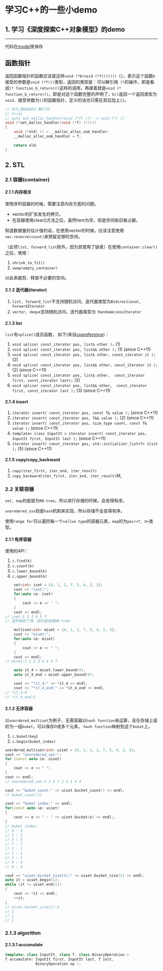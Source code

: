 # 学习C++的一些小demo

## 1. 学习《深度探索C++对象模型》的demo
---
代码在[model](./model)里保存

## 函数指针
返回函数指针的函数应该是这样`void (*b(void (*f)()))() {}`，表示这个函数`b`接受的参数是`void (*f)()`类型，返回的类型是：可以解引用（`*`的操作，即是看成`(* function_b_return)()`这样的调用，再接着就是`void (* function_b_return)()`，即是对这个函数完整的声明了，`b()`返回一个返回类型为`void`、接受参数为`()`的函数指针，定义的话也只需在其后加上`{}`。

```C++
// 《STL源码剖析》第57页
// C++11
// auto set_malloc_handler(void (*f) ()) -> void (*) ()
void (*set_malloc_handler(void (*f) ()))()
{
    void (*old) () = __malloc_alloc_oom_handler;
    __malloc_alloc_oom_handler = f;
    
    return old;
}
```

## 2. STL

### 2.1 容器(container)

#### 2.1.1 内存相关

使用序列容器的时候，需要注意内存方面的问题。

* vector的扩张发生的拷贝。
* 在容器使用clear()方法之后，虽然item为空，但是空间依旧被占据。

知道数据量的估计值的话，在使用vector的时候，应该注意使用`vec.reserve(count)`来预留足够的空间。

（此项`list, forward_list`除外，因为其使用了链表）在使用`container.clear()`之后，使用：
1. `shrink_to_fit() `
2. `swap(empty_container)`  

以此来裁剪、释放不必要的空间。

#### 2.1.2 迭代器(iterator)

1. `list, forward_list`不支持随机访问，迭代器类型为`Bidirectional,  ForwardIterator`
2. `vector, deque`支持随机访问，迭代器类型为` RandomAccessIterator`

#### 2.1.3 list

`list`有`splice()`成员函数， 如下(来自[cppreference](https://en.cppreference.com/w/cpp/container/list/splice))：
1. `void splice( const_iterator pos, list& other );` (1)
2. `void splice( const_iterator pos, list&& other );` (1)	(since C++11)
3. `void splice( const_iterator pos, list& other, const_iterator it );` (2)	
4. `void splice( const_iterator pos, list&& other, const_iterator it );` (2)	(since C++11)
5. `void splice( const_iterator pos, list& other, 
             const_iterator first, const_iterator last);` (3)	
6. `void splice( const_iterator pos, list&& other, 
             const_iterator first, const_iterator last );` (3)	(since C++11)

#### 2.1.4 insert

1. `iterator insert( const_iterator pos, const T& value );` (since C++11)
2. `iterator insert( const_iterator pos, T&& value );` (2)	(since C++11)
3. `iterator insert( const_iterator pos, size_type count, const T& value );` (since C++11)
4. `template< class InputIt >
iterator insert( const_iterator pos, InputIt first, InputIt last );` (since C++11)
5. `iterator insert( const_iterator pos, std::initializer_list<T> ilist );` (5)	(since C++11)

#### 2.1.5 copy/copy_backward

1. `copy(iter_first, iter_end, iter_result)`
1. `copy_backward(iter_first, iter_end, iter_result)`M, 

### 2.2 关联容器

`set, map`的底层为`RB-tree`，所以进行存储的时候，会变得有序。

`unoredered_xxx`则是`hash`机制来实现，所以存储不会变得有序。

使用`range for`可以遍历每一个`vallue type`的容器元素，`map`的为`pair<T, U>`类型。

#### 2.1.1 有序容器

使用的API：

1. `c.find(k)`
2. `c.count(k)`
3. `c.lower_bound(k)`
4. `c.upper_bound(k)`

```C++
    set<int> iset = {4, 1, 1, 7, 5, 4, 2, 3};
    cout << "iset:";
    for(auto &e: iset)
    {
        cout << e << " ";
    }
    cout << endl;
// iset:1 2 3 4 5 7
// 显然排好了序，因为底层是RB-tree

    multiset<int> miset = {4, 1, 1, 7, 5, 4, 2, 3};
    cout << "miset:";
    for(auto &e: miset)
    {
        cout << e << " ";
    }
    cout << endl;
// miset:1 1 2 3 4 4 5 7    

    auto it_4 = miset.lower_bound(4);
    auto it_4_end = miset.upper_bound(4);

    cout << "*it_4:" << *it_4 << endl;
    cout << "*it_4_end:" << *it_4_end << endl;
// *it_4:4
// *it_4_end:5
```

#### 2.1.2 无序容器

以`unordered_multiset`为例子，无需容器以`hash function`来运算，且在存储上组织为一组`buket`，可以保存0或多个元素， `hash function`映射到这个`buket`上。  

1. `c.buket(key`)
2. `c.begin(buket_index)`

```C++
unordered_multiset<int> uiset = {4, 1, 1, 1, 7, 5, 4, 2, 3};
cout << "unoredered_set:";
for (const auto &e: uiset)
{
    cout << e << " ";
}
cout << endl;
// unoredered_set:3 2 5 7 1 1 1 4 4

cout << "buket_count:" << uiset.bucket_count() << endl;
// buket_count:11

cout << "buket index:" << endl;
for(const auto &e: uiset)
{
    cout << e << " : " << uiset.bucket(e) << endl;;
}
// buket index:
// 3 : 3
// 2 : 2
// 5 : 5
// 7 : 7
// 1 : 1
// 1 : 1
// 1 : 1
// 4 : 4
// 4 : 4

cout << "uiset.bucket_size(1):" << uiset.bucket_size(1) << endl;
auto it = uiset.begin(1);
while (it != uiset.end(1))
{
    cout << *it << endl;
    ++it;
}
// uiset.bucket_size(1):3
// 1
// 1
// 1
```
### 2.1.3 algorithm

#### 2.1.3.1 accumulate

```C++
template< class InputIt, class T, class BinaryOperation >
T accumulate( InputIt first, InputIt last, T init,
              BinaryOperation op );
```